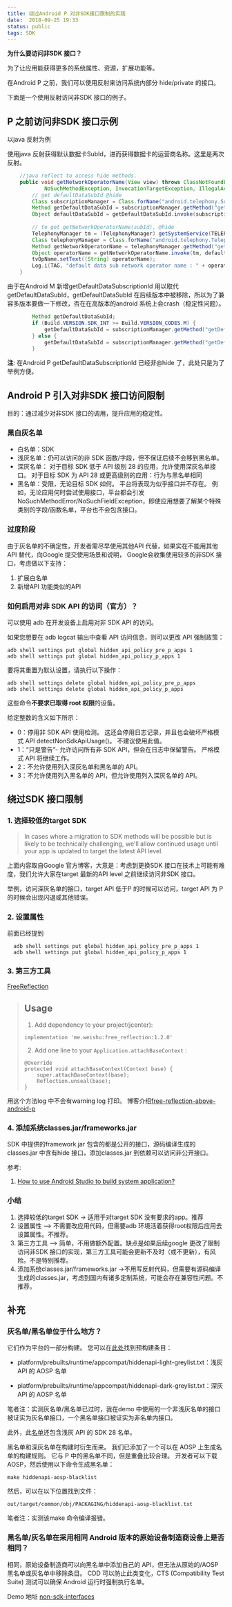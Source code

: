 ```yaml
---
title: 绕过Android P 对非SDK接口限制的实践
date:  2018-09-25 19:33
status: public
tags: SDK
---
```


**为什么要访问非SDK 接口？**

为了让应用能获得更多的系统属性、资源，扩展功能等。

在Android P 之前，我们可以使用反射来访问系统内部分 hide/private 的接口。

下面是一个使用反射访问非SDK 接口的例子。

## P 之前访问非SDK 接口示例

以java 反射为例

使用java 反射获得默认数据卡SubId，进而获得数据卡的运营商名称。这里是两次反射。

```JAVA
    //java reflect to access hide methods.
    public void getNetworkOperatorName(View view) throws ClassNotFoundException,
            NoSuchMethodException, InvocationTargetException, IllegalAccessException {
        // get defaultDataSubId @hide
        Class subscriptionManager = Class.forName("android.telephony.SubscriptionManager");
        Method getDefaultDataSubId = subscriptionManager.getMethod("getDefaultDataSubId");
        Object defaultDataSubId = getDefaultDataSubId.invoke(subscriptionManager);
        
        // to get getNetworkOperatorName(subId), @hide
        TelephonyManager tm = (TelephonyManager) getSystemService(TELEPHONY_SERVICE);
        Class telephonyManager = Class.forName("android.telephony.TelephonyManager");
        Method getNetworkOperatorName = telephonyManager.getMethod("getNetworkOperatorName", int.class);
        Object operatorName = getNetworkOperatorName.invoke(tm, defaultDataSubId);
        tvOpName.setText((String) operatorName);
        Log.i(TAG, "default data sub network operator name : " + operatorName);
    }
```
由于在Android M 新增getDefaultDataSubscriptionId 用以取代getDefaultDataSubId，getDefaultDataSubId 在后续版本中被移除，所以为了兼容多版本要做一下修改，否在在高版本的android 系统上会crash（稳定性问题）。

```JAVA
        Method getDefaultDataSubId;
        if (Build.VERSION.SDK_INT >= Build.VERSION_CODES.M) {
            getDefaultDataSubId = subscriptionManager.getMethod("getDefaultDataSubscriptionId");
        } else {
            getDefaultDataSubId = subscriptionManager.getMethod("getDefaultDataSubId");
        }
```

**注**: 在Android P getDefaultDataSubscriptionId 已经非@hide 了，此处只是为了举例方便。

## Android P 引入对非SDK 接口访问限制

目的：通过减少对非SDK 接口的调用，提升应用的稳定性。

### 黑白灰名单

- 白名单：SDK
- 浅灰名单：仍可以访问的非 SDK 函数/字段，但不保证后续不会移到黑名单。
- 深灰名单：
  对于目标 SDK 低于 API 级别 28 的应用，允许使用深灰名单接口。
  对于目标 SDK 为 API 28 或更高级别的应用：行为与黑名单相同
- 黑名单：受限，无论目标 SDK 如何。 平台将表现为似乎接口并不存在。 例如，无论应用何时尝试使用接口，平台都会引发 NoSuchMethodError/NoSuchFieldException，即使应用想要了解某个特殊类别的字段/函数名单，平台也不会包含接口。


### 过度阶段

由于灰名单的不确定性，开发者需尽早使用其他API 代替，如果实在不能用其他API 替代，向Google 提交使用场景和说明， Google会收集使用较多的非SDK 接口，考虑做以下支持：

1. 扩展白名单
2. 新增API 功能类似的API

### 如何启用对非 SDK API 的访问（官方）？

可以使用 adb 在开发设备上启用对非 SDK API 的访问。

如果您想要在 adb logcat 输出中查看 API 访问信息，则可以更改 API 强制政策：

```shell
adb shell settings put global hidden_api_policy_pre_p_apps 1
adb shell settings put global hidden_api_policy_p_apps 1
```

要将其重置为默认设置，请执行以下操作：

```shell
adb shell settings delete global hidden_api_policy_pre_p_apps
adb shell settings delete global hidden_api_policy_p_apps
```

 这些命令**不要求已取得 root 权限**的设备。

给定整数的含义如下所示：

- 0：停用非 SDK API 使用检测。 这还会停用日志记录，并且也会破坏严格模式 API detectNonSdkApiUsage()。 不建议使用此值。
- 1：“只是警告”- 允许访问所有非 SDK API，但会在日志中保留警告。 严格模式 API 将继续工作。
- 2：不允许使用列入深灰名单和黑名单的 API。
- 3：不允许使用列入黑名单的 API，但允许使用列入深灰名单的 API。

## 绕过SDK 接口限制
### 1. 选择较低的target SDK

> In cases where a migration to SDK methods will be possible but is likely to be technically challenging, we'll allow continued usage until your app is updated to target the latest API level.

上面内容取自Google 官方博客，大意是：考虑到更换SDK 接口在技术上可能有难度，我们允许大家在target 最新的API level 之前继续访问非SDK 接口。

举例，访问深灰名单的接口，target API 低于P 的时候可以访问，target API 为 P的时候会出现闪退或其他错误。

### 2. 设置属性

前面已经提到
```shell
  adb shell settings put global hidden_api_policy_pre_p_apps 1
  adb shell settings put global hidden_api_policy_p_apps 1
```
### 3. 第三方工具

[FreeReflection](https://github.com/tiann/FreeReflection)

> ## Usage
>
> 1. Add dependency to your project(jcenter):
>
> ```
> implementation 'me.weishu:free_reflection:1.2.0'
> ```
>
> 2. Add one line to your `Application.attachBaseContext` :
>
> ```
> @Override
> protected void attachBaseContext(Context base) {
>     super.attachBaseContext(base);
>     Reflection.unseal(base);
> }
> ```

用这个方法log 中不会有warning log 打印。
博客介绍[free-reflection-above-android-p](http://www.weishu.me/2018/06/07/free-reflection-above-android-p/)

### 4. 添加系统classes.jar/frameworks.jar

SDK 中提供的framework.jar 包含的都是公开的接口，源码编译生成的classes.jar 中含有hide 接口，添加classes.jar 到依赖可以访问非公开接口。

参考:

1. [How to use Android Studio to build system application?](http://www.31mins.com/android-studio-build-system-application/)

### 小结

1. 选择较低的target SDK -> 适用于对target SDK 没有要求的app。推荐
2. 设置属性 –> 不需要改应用代码，但需要adb 环境活着获得root权限后应用去设置属性。不推荐。
3. 第三方工具 –> 简单，不用做额外配置。缺点是如果后续google 更改了限制访问非SDK 接口的实现，第三方工具可能会更新不及时（或不更新），有风险。不是特别推荐。
4. 添加系统classes.jar/frameworks.jar ->不用写反射代码，但需要有源码编译生成的classes.jar，考虑到国内有诸多定制系统，可能会存在兼容性问题。不推荐。

## 补充

### 灰名单/黑名单位于什么地方？

它们作为平台的一部分构建。 您可以在[此处](https://android.googlesource.com/platform/prebuilts/runtime/+/master/appcompat)找到预构建条目：

- platform/prebuilts/runtime/appcompat/hiddenapi-light-greylist.txt：浅灰 API 的 AOSP 名单

- platform/prebuilts/runtime/appcompat/hiddenapi-dark-greylist.txt：深灰 API 的 AOSP 名单

笔者注：实测灰名单/黑名单已过时，我在demo 中使用的一个非浅灰名单的接口被证实为灰名单接口，一个黑名单接口被证实为非名单内接口。

此外，此[名单](https://android.googlesource.com/platform/frameworks/base/+/master/config/hiddenapi-p-light-greylist.txt)还包含浅灰 API 的 SDK 28 名单。

黑名单和深灰名单在构建时衍生而来。 我们已添加了一个可以在 AOSP 上生成名单的构建规则。 它与 P 中的黑名单不同，但是重叠比较合理。 开发者可以下载 AOSP，然后使用以下命令生成黑名单：

```
make hiddenapi-aosp-blacklist
```

然后，可以在以下位置找到文件：

```
out/target/common/obj/PACKAGING/hiddenapi-aosp-blacklist.txt
```

笔者注：实测该make 命令编译报错。

### 黑名单/灰名单在采用相同 Android 版本的原始设备制造商设备上是否相同？

相同，原始设备制造商可以向黑名单中添加自己的 API，但无法从原始的/AOSP 黑名单或灰名单中移除条目。 CDD 可以防止此类变化，CTS (Compatibility Test Suite) 测试可以确保 Android 运行时强制执行名单。

Demo 地址 [non-sdk-interfaces
](https://github.com/hcz017/non-sdk-interfaces)